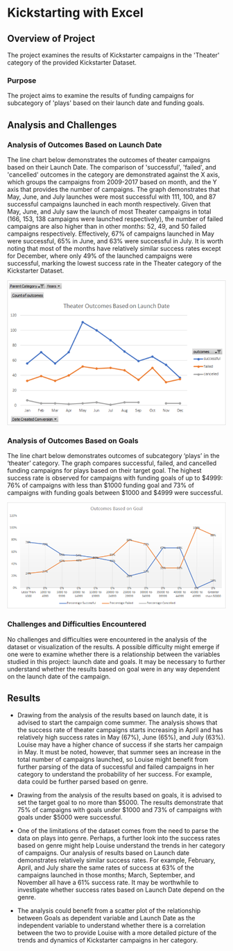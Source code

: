# Kickstarting with Excel
## Overview of Project
The project examines the results of Kickstarter campaigns in the 'Theater' category of the provided Kickstarter Dataset. 
### Purpose
The project aims to examine the results of funding campaigns for subcategory of 'plays' based on their launch date and funding goals. 
## Analysis and Challenges
### Analysis of Outcomes Based on Launch Date
The line chart below demonstrates the outcomes of theater campaigns based on their Launch Date. The comparison of 'successful', 'failed', and 'cancelled' outcomes in the category are demonstrated against the X axis, which groups the campaigns from 2009-2017 based on month, and the Y axis that provides the number of campaigns. The graph demonstrates that May, June, and July launches were most successful with 111, 100, and 87 successful campaigns launched in each month respectively. Given that May, June, and July saw the launch of most Theater campaigns in total (166, 153, 138 campaigns were launched respectively), the number of failed campaigns are also higher than in other months: 52, 49, and 50 failed campaigns respectively. Effectively, 67% of campaigns launched in May were successful, 65% in June, and 63% were successful in July. It is worth noting that most of the months have relatively similar success rates except for December, where only 49% of the launched campaigns were successful, marking the lowest success rate in the Theater category of the Kickstarter Dataset.

![Theater_Outcomes_vs_Launch](resources/Theater_Outcomes_vs_Launch.png)

### Analysis of Outcomes Based on Goals
The line chart below demonstrates outcomes of subcategory ‘plays’ in the ‘theater’ category. The graph compares successful, failed, and cancelled funding campaigns for plays based on their target goal. The highest success rate is observed for campaigns with funding goals of up to $4999: 76% of campaigns with less than $1000 funding goal and 73% of campaigns with funding goals between $1000 and $4999 were successful. 

![Outcomes_vs_Goals](resources/Outcomes_vs_Goals.png)

### Challenges and Difficulties Encountered
No challenges and difficulties were encountered in the analysis of the dataset or visualization of the results. A possible difficulty might emerge if one were to examine whether there is a relationship between the variables studied in this project: launch date and goals. It may be necessary to further understand whether the results based on goal were in any way dependent on the launch date of the campaign.


## Results
- Drawing from the analysis of the results based on launch date, it is advised to start the campaign come summer. The analysis shows that the success rate of theater campaigns starts increasing in April and has relatively high success rates in May (67%), June (65%), and July (63%). Louise may have a higher chance of success if she starts her campaign in May. It must be noted, however, that summer sees an increase in the total number of campaigns launched, so Louise might benefit from further parsing of the data of successful and failed campaigns in her category to understand the probability of her success. For example, data could be further parsed based on genre. 

- Drawing from the analysis of the results based on goals, it is advised to set the target goal to no more than $5000. The results demonstrate that 75% of campaigns with goals under $1000 and 73% of campaigns with goals under $5000 were successful. 

- One of the limitations of the dataset comes from the need to parse the data on plays into genre. Perhaps, a further look into the success rates based on genre might help Louise understand the trends in her category of campaigns. Our analysis of results based on Launch date demonstrates relatively similar success rates. For example, February, April, and July share the same rates of success at 63% of the campaigns launched in those months; March, September, and November all have a 61% success rate. It may be worthwhile to investigate whether success rates based on Launch Date depend on the genre. 

- The analysis could benefit from a scatter plot of the relationship between Goals as dependent variable and Launch Date as the independent variable to understand whether there is a correlation between the two to provide Louise with a more detailed picture of the trends and dynamics of Kickstarter campaigns in her category. 


